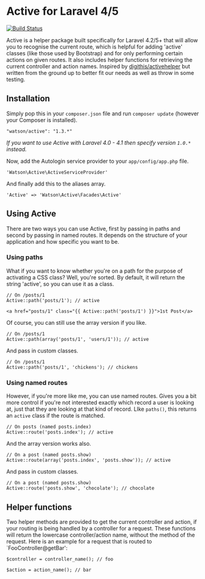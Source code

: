 Active for Laravel 4/5
======================

[![Build Status](https://travis-ci.org/dwightwatson/active.png?branch=master)](https://travis-ci.org/dwightwatson/active)

Active is a helper package built specifically for Laravel 4.2/5+ that will allow you to recognise the current route, which is helpful for adding 'active' classes (like those used by Bootstrap) and for only performing certain actions on given routes. It also includes helper functions for retrieving the current controller and action names. Inspired by [digithis/activehelper](https://github.com/digithis/activehelper) but written from the ground up to better fit our needs as well as throw in some testing.

## Installation

Simply pop this in your `composer.json` file and run `composer update` (however your Composer is installed).

```
"watson/active": "1.3.*"
```

_If you want to use Active with Laravel 4.0 - 4.1 then specify version `1.0.*` instead._

Now, add the Autologin service provider to your `app/config/app.php` file.

`'Watson\Active\ActiveServiceProvider'`

And finally add this to the aliases array.

`'Active' => 'Watson\Active\Facades\Active'`

## Using Active

There are two ways you can use Active, first by passing in paths and second by passing in named routes. It depends on the structure of your application and how specific you want to be.

### Using paths

What if you want to know whether you're on a path for the purpose of activating a CSS class? Well, you're sorted. By default, it will return the string 'active', so you can use it as a class.

    // On /posts/1
    Active::path('posts/1'); // active

    <a href="posts/1" class="{{ Active::path('posts/1') }}">1st Post</a>

Of course, you can still use the array version if you like.

    // On /posts/1
    Active::path(array('posts/1', 'users/1')); // active

And pass in custom classes.

    // On /posts/1
    Active::path('posts/1', 'chickens'); // chickens

### Using named routes

However, if you're more like me, you can use named routes. Gives you a bit more control if you're not interested exactly which record a user is looking at, just that they are looking at that kind of record. LIke `paths()`, this returns an `active` class if the route is matched.

    // On posts (named posts.index)
    Active::route('posts.index'); // active

And the array version works also.

    // On a post (named posts.show)
    Active::route(array('posts.index', 'posts.show')); // active

And pass in custom classes.

    // On a post (named posts.show)
    Active::route('posts.show', 'chocolate'); // chocolate

## Helper functions

Two helper methods are provided to get the current controller and action, if your routing is being handled by a controller for a request. These functions will return the lowercase controller/action name, without the method of the request. Here is an example for a request that is routed to `FooController@getBar':

    $controller = controller_name(); // foo

    $action = action_name(); // bar
